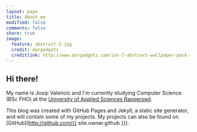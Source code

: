 ```yaml
---
layout: page
title: About me
modified: false
comments: false
share: true
image:
  feature: abstract-5.jpg
  credit: dargadgetz
  creditlink: http://www.dargadgetz.com/ios-7-abstract-wallpaper-pack-for-iphone-5-and-ipod-touch-retina/
---
```


## Hi there!

My name is Josip Valencic and I'm currently studying Computer Science (BSc FHO) at the [University of Applied Sciences Rapperswil](http://www.hsr.ch).

This blog was created with GitHub Pages and Jekyll, a static site generator, and will contain some of my projects.
My projects can also be found on [GitHub](http://github.com/{{ site.owner.github }}).

<!--<div markdown="0"><a href="{{ site.url }}/theme-setup/" class="btn btn-info">Theme Setup</a> <a href="https://github.com/mmistakes/hpstr-jekyll-theme" class="btn btn-success">Download HPSTR</a></div>-->